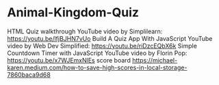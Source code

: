 # Animal-Kingdom-Quiz


HTML Quiz walkthrough YouTube video by Simplilearn: https://youtu.be/lfjBJHN7vUo
Build A Quiz App With JavaScript YouTube video by Web Dev Simplified: https://youtu.be/riDzcEQbX6k
Simple Countdown Timer with JavaScript YouTube video by Florin Pop: https://youtu.be/x7WJEmxNlEs
score board https://michael-karen.medium.com/how-to-save-high-scores-in-local-storage-7860baca9d68
